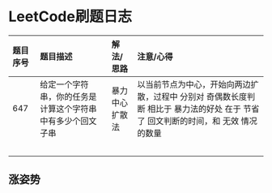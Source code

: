 # LeetCode刷题日志

| 题目序号 | 题目描述 | 解法/思路 | 注意/心得 |
| :------ | :------ | :------- | :------- |
| 647 | 给定一个字符串，你的任务是计算这个字符串中有多少个回文子串 | 暴力<br />中心扩散法 | 以当前节点为中心，开始向两边扩散，过程中 分别对 奇偶数长度判断 相比于 暴力法的好处 在于 节省了  回文判断的时间，和 无效 情况的数量 |
|  |  |  | |
|  |  |  | |
|         |         |          |          |
|         |         |          |          |
|         |         |          |          |



## 涨姿势

